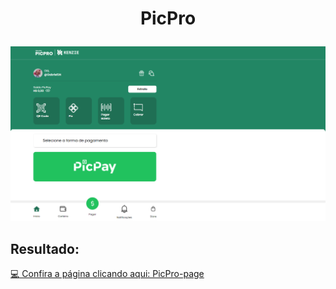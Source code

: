 <h1 align="center">
  <p align="center">PicPro</p> 
</h1>

<img src="https://github.com/GabrielSnows/PicPro/blob/main/assets/img/picpro.PNG" alt="PicPro">

## Resultado:

[:computer: Confira a página clicando aqui: PicPro-page](https://gabrielsnows.github.io/PicPro/)

